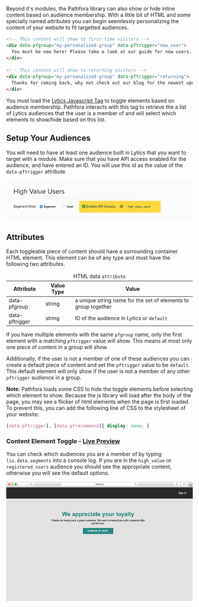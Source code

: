 Beyond it's modules, the Pathfora library can also show or hide inline content based on audience membership. With a little bit of HTML and some specially named attributes you can begin seemlessly personalizing the content of your website to fit targetted audiences.

``` html
<!-- This content will show to first-time visitors -->
<div data-pfgroup="my-personalized-group" data-pftrigger="new_user">
  You must be new here! Please take a look at our guide for new users.
</div>

<!-- This content will show to returning visitors -->
<div data-pfgroup="my-personalized-group" data-pftrigger="returning">
  Thanks for coming back, why not check out our blog for the newest updates?
</div>
```

You must load the [Lytics Javascript Tag](https://activate.getlytics.com/documentation/jstag_anon) to toggle elements based on audience membership. Pathfora interacts with this tag to retrieve the a list of Lytics audiences that the user is a member of and will select which elements to show/hide based on this list.


## Setup Your Audiences
You will need to have at least one audience built in Lytics that you want to target with a module. Make sure that you have API access enabled for the audience, and have entered an ID. You will use this id as the value of the `data-pftrigger` attribute.

<img class="full" src="../assets/api_access.jpg" alt="Lytics Audience API Acess">


## Attributes
Each toggleable piece of content should have a surrounding container HTML element. This element can be of any type and must have the following two attributes.

<table>
  <thead>
    <tr>
      <td colspan="3" align="center">HTML data <code>attribute</code></td>
    </tr>
    <tr>
      <th>Attribute</th>
      <th>Value Type</th>
      <th>Value</th>
    </tr>
  </thead>
  
  <tr>
    <td>data-pfgroup</td>
    <td>string</td>
    <td>a unique string name for the set of elements to group together</td>
  </tr>
  <tr>

  <tr>
    <td>data-pftrigger</td>
    <td>string</td>
    <td>ID of the audience in Lytics or <code>default</code></td>
  </tr>
</table>

If you have multiple elements with the same `pfgroup` name, only the first element with a matching `pftrigger` value will show. This means at most only one piece of content in a group will show. 

Additionally, if the user is not a member of one of these audiences you can create a default piece of content and set the `pftrigger` value to be `default`. This default element will only show if the user is not a member of any other `pftrigger` audience in a group.

**Note:** Pathfora loads some CSS to hide the toggle elements before selecting which element to show. Because the js library will load after the body of the page, you may see a flicker of html elements when the page is first loaded. To prevent this, you can add the following line of CSS to the stylesheet of your website:

```css
[data-pftrigger], [data-pfrecommend]{ display: none; }
```

<h3>Content Element Toggle - <a href="../examples/preview/inline/toggle.html" target="_blank">Live Preview</a></h3>

You can check which audiences you are a member of by typing `lio.data.segments` into a console log. If you are in the `high_value` or `registered_users` audience you should see the appropriate content, otherwise you will see the default options.

![Element Toggle](examples/img/inline/toggle.png)

<pre data-src="../examples/src/inline/toggle.html"></pre>
